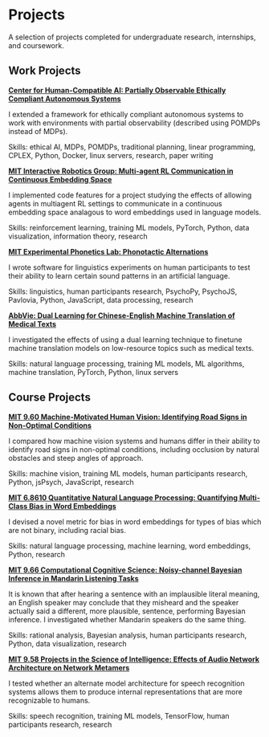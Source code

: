 # Projects

A selection of projects completed for undergraduate research, internships, and coursework.


## Work Projects

[**Center for Human-Compatible AI: Partially Observable Ethically Compliant Autonomous Systems**](/chai-poecas)

I extended a framework for ethically compliant autonomous systems to work with environments with partial observability (described using POMDPs instead of MDPs).

Skills: ethical AI, MDPs, POMDPs, traditional planning, linear programming, CPLEX, Python, Docker, linux servers, research, paper writing

[**MIT Interactive Robotics Group: Multi-agent RL Communication in Continuous Embedding Space**](/irg-multiagent)

I implemented code features for a project studying the effects of allowing agents in multiagent RL settings to communicate in a continuous embedding space analagous to word embeddings used in language models.

Skills: reinforcement learning, training ML models, PyTorch, Python, data visualization, information theory, research

[**MIT Experimental Phonetics Lab: Phonotactic Alternations**](/epl-alternations)

I wrote software for linguistics experiments on human participants to test their ability to learn certain sound patterns in an artificial language.

Skills: linguistics, human participants research, PsychoPy, PsychoJS, Pavlovia, Python, JavaScript, data processing, research

[**AbbVie: Dual Learning for Chinese-English Machine Translation of Medical Texts**](/abbvie-dual)

I investigated the effects of using a dual learning technique to finetune machine translation models on low-resource topics such as medical texts.

Skills: natural language processing, training ML models, ML algorithms, machine translation, PyTorch, Python, linux servers

## Course Projects

[**MIT 9.60 Machine-Motivated Human Vision: Identifying Road Signs in Non-Optimal Conditions**](/960)

I compared how machine vision systems and humans differ in their ability to identify road signs in non-optimal conditions, including occlusion by natural obstacles and steep angles of approach.

Skills: machine vision, training ML models, human participants research, Python, jsPsych, JavaScript, research

[**MIT 6.8610 Quantitative Natural Language Processing: Quantifying Multi-Class Bias in Word Embeddings**](/68610)

I devised a novel metric for bias in word embeddings for types of bias which are not binary, including racial bias.

Skills: natural language processing, machine learning, word embeddings, Python, research

[**MIT 9.66 Computational Cognitive Science: Noisy-channel Bayesian Inference in Mandarin Listening Tasks**](/966)

It is known that after hearing a sentence with an implausible literal meaning, an English speaker may conclude that they misheard and the speaker actually said a different, more plausible, sentence, performing Bayesian inference. I investigated whether Mandarin speakers do the same thing.

Skills: rational analysis, Bayesian analysis, human participants research, Python, data visualization, research

[**MIT 9.58 Projects in the Science of Intelligence: Effects of Audio Network Architecture on Network Metamers**](/958)

I tested whether an alternate model architecture for speech recognition systems allows them to produce internal representations that are more recognizable to humans.

Skills: speech recognition, training ML models, TensorFlow, human participants research, research